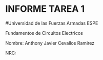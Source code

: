 # INFORME TAREA 1

#Universidad de las Fuerzas Armadas ESPE

Fundamentos de Circuitos Electricos

Nombre: Anthony Javier Cevallos Ramirez

NRC:


